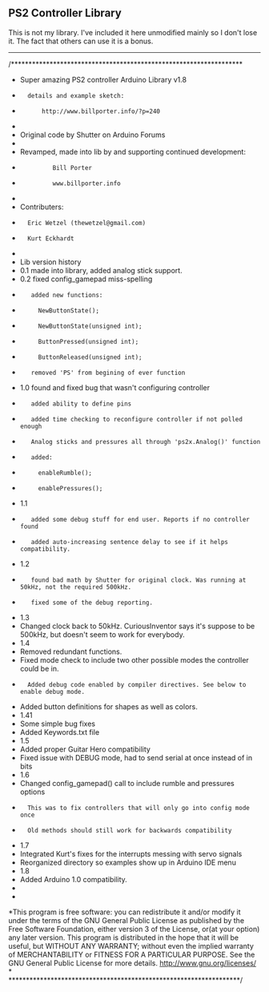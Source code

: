 PS2 Controller Library
------------------------

This is not my library. I've included it here unmodified mainly so I don't lose it. The fact that others can use it is a bonus.

-------------------------

/******************************************************************
*  Super amazing PS2 controller Arduino Library v1.8
*		details and example sketch: 
*			http://www.billporter.info/?p=240
*
*    Original code by Shutter on Arduino Forums
*
*    Revamped, made into lib by and supporting continued development:
*              Bill Porter
*              www.billporter.info
*
*	 Contributers:
*		Eric Wetzel (thewetzel@gmail.com)
*		Kurt Eckhardt
*
*  Lib version history
*    0.1 made into library, added analog stick support. 
*    0.2 fixed config_gamepad miss-spelling
*        added new functions:
*          NewButtonState();
*          NewButtonState(unsigned int);
*          ButtonPressed(unsigned int);
*          ButtonReleased(unsigned int);
*        removed 'PS' from begining of ever function
*    1.0 found and fixed bug that wasn't configuring controller
*        added ability to define pins
*        added time checking to reconfigure controller if not polled enough
*        Analog sticks and pressures all through 'ps2x.Analog()' function
*        added:
*          enableRumble();
*          enablePressures();
*    1.1  
*        added some debug stuff for end user. Reports if no controller found
*        added auto-increasing sentence delay to see if it helps compatibility.
*    1.2
*        found bad math by Shutter for original clock. Was running at 50kHz, not the required 500kHz. 
*        fixed some of the debug reporting. 
*    1.3 
*	Changed clock back to 50kHz. CuriousInventor says it's suppose to be 500kHz, but doesn't seem to work for everybody. 
*    1.4
*	Removed redundant functions.
*	Fixed mode check to include two other possible modes the controller could be in.
*       Added debug code enabled by compiler directives. See below to enable debug mode.
*	Added button definitions for shapes as well as colors.
*    1.41
*	Some simple bug fixes
*	Added Keywords.txt file
*    1.5
*	Added proper Guitar Hero compatibility
*	Fixed issue with DEBUG mode, had to send serial at once instead of in bits
*    1.6
*	Changed config_gamepad() call to include rumble and pressures options
*		This was to fix controllers that will only go into config mode once
*		Old methods should still work for backwards compatibility 
*    1.7
*	Integrated Kurt's fixes for the interrupts messing with servo signals
*	Reorganized directory so examples show up in Arduino IDE menu
*    1.8
*	Added Arduino 1.0 compatibility. 
*
*
*This program is free software: you can redistribute it and/or modify it under the terms of the GNU General Public License as published by the Free Software Foundation, either version 3 of the License, or(at your option) any later version.
This program is distributed in the hope that it will be useful,
but WITHOUT ANY WARRANTY; without even the implied warranty of
MERCHANTABILITY or FITNESS FOR A PARTICULAR PURPOSE.  See the
GNU General Public License for more details.
<http://www.gnu.org/licenses/>
*  
******************************************************************/
